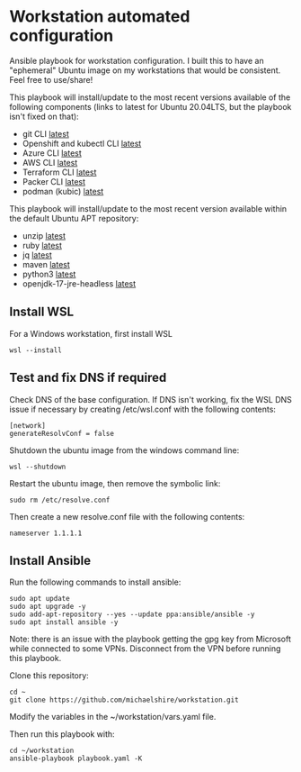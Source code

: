 # Workstation automated configuration

Ansible playbook for workstation configuration.  I built this to have an "ephemeral" Ubuntu image on my workstations that would be consistent.  Feel free to use/share!

This playbook will install/update to the most recent versions available of the following components (links to latest for Ubuntu 20.04LTS, but the playbook isn't fixed on that):
- git CLI [latest](https://github.com/git-for-windows/git/releases/latest)
- Openshift and kubectl CLI [latest](https://mirror.openshift.com/pub/openshift-v4/x86_64/clients/ocp/latest/changelog.html)
- Azure CLI [latest](https://github.com/Azure/azure-cli/releases/latest)
- AWS CLI [latest](https://github.com/aws/aws-cli/blob/v2/CHANGELOG.rst)
- Terraform CLI [latest](https://github.com/hashicorp/terraform/releases/latest)
- Packer CLI [latest](https://github.com/hashicorp/packer/releases/latest)
- podman (kubic) [latest](https://download.opensuse.org/repositories/devel:/kubic:/libcontainers:/stable/xUbuntu_20.04/)

This playbook will install/update to the most recent version available within the default Ubuntu APT repository: 
- unzip [latest](https://packages.ubuntu.com/focal/unzip)
- ruby [latest](https://packages.ubuntu.com/focal/ruby)
- jq [latest](https://packages.ubuntu.com/focal/jq)
- maven [latest](https://packages.ubuntu.com/focal/maven)
- python3 [latest](https://packages.ubuntu.com/focal/python3)
- openjdk-17-jre-headless [latest](https://packages.ubuntu.com/focal/openjdk-17-jre-headless)

## Install WSL

For a Windows workstation, first install WSL

```
wsl --install
```

## Test and fix DNS if required
Check DNS of the base configuration.  If DNS isn't working, fix the WSL DNS issue if necessary by creating /etc/wsl.conf with the following contents:

```
[network]
generateResolvConf = false
```

Shutdown the ubuntu image from the windows command line:

```
wsl --shutdown
```

Restart the ubuntu image, then remove the symbolic link:
```
sudo rm /etc/resolve.conf
```

Then create a new resolve.conf file with the following contents:
```
nameserver 1.1.1.1
```

## Install Ansible
Run the following commands to install ansible:

```
sudo apt update
sudo apt upgrade -y
sudo add-apt-repository --yes --update ppa:ansible/ansible -y
sudo apt install ansible -y
```

Note: there is an issue with the playbook getting the gpg key from Microsoft while connected to some VPNs.  Disconnect from the VPN before running this playbook.

Clone this repository:

```
cd ~
git clone https://github.com/michaelshire/workstation.git
```

Modify the variables in the ~/workstation/vars.yaml file.

Then run this playbook with:

```
cd ~/workstation
ansible-playbook playbook.yaml -K
```
